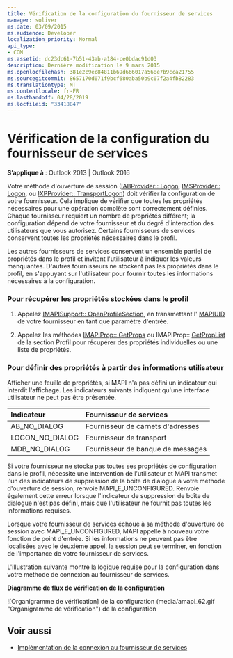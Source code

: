 ```yaml
---
title: Vérification de la configuration du fournisseur de services
manager: soliver
ms.date: 03/09/2015
ms.audience: Developer
localization_priority: Normal
api_type:
- COM
ms.assetid: dc23dc61-7b51-43ab-a184-ce0bdac91d03
description: Dernière modification le 9 mars 2015
ms.openlocfilehash: 381e2c9ec84811b69d666017a568e7b9cca21755
ms.sourcegitcommit: 8657170d071f9bcf680aba50b9c07f2a4fb82283
ms.translationtype: MT
ms.contentlocale: fr-FR
ms.lasthandoff: 04/28/2019
ms.locfileid: "33418847"
---
```

# <a name="verifying-service-provider-configuration"></a>Vérification de la configuration du fournisseur de services
  
**S’applique à** : Outlook 2013 | Outlook 2016 
  
Votre méthode d'ouverture de session ([IABProvider:: Logon](iabprovider-logon.md), [IMSProvider:: Logon](imsprovider-logon.md), ou [IXPProvider:: TransportLogon](ixpprovider-transportlogon.md)) doit vérifier la configuration de votre fournisseur. Cela implique de vérifier que toutes les propriétés nécessaires pour une opération complète sont correctement définies. Chaque fournisseur requiert un nombre de propriétés différent; la configuration dépend de votre fournisseur et du degré d'interaction des utilisateurs que vous autorisez. Certains fournisseurs de services conservent toutes les propriétés nécessaires dans le profil. 

Les autres fournisseurs de services conservent un ensemble partiel de propriétés dans le profil et invitent l'utilisateur à indiquer les valeurs manquantes. D'autres fournisseurs ne stockent pas les propriétés dans le profil, en s'appuyant sur l'utilisateur pour fournir toutes les informations nécessaires à la configuration.
  
### <a name="to-retrieve-properties-stored-in-the-profile"></a>Pour récupérer les propriétés stockées dans le profil
  
1. Appelez [IMAPISupport:: OpenProfileSection](imapisupport-openprofilesection.md), en transmettant l' [MAPIUID](mapiuid.md) de votre fournisseur en tant que paramètre d'entrée. 
    
2. Appelez les méthodes [IMAPIProp:: GetProps](imapiprop-getprops.md) ou IMAPIProp:: [GetPropList](imapiprop-getproplist.md) de la section Profil pour récupérer des propriétés individuelles ou une liste de propriétés. 
    
### <a name="to-set-properties-from-user-information"></a>Pour définir des propriétés à partir des informations utilisateur
  
Afficher une feuille de propriétés, si MAPI n'a pas défini un indicateur qui interdit l'affichage. Les indicateurs suivants indiquent qu'une interface utilisateur ne peut pas être présentée.
  
|**Indicateur**|**Fournisseur de services**|
|:-----|:-----|
|AB_NO_DIALOG  <br/> |Fournisseur de carnets d'adresses  <br/> |
|LOGON_NO_DIALOG  <br/> |Fournisseur de transport  <br/> |
|MDB_NO_DIALOG  <br/> |Fournisseur de banque de messages  <br/> |
   
Si votre fournisseur ne stocke pas toutes ses propriétés de configuration dans le profil, nécessite une intervention de l'utilisateur et MAPI transmet l'un des indicateurs de suppression de la boîte de dialogue à votre méthode d'ouverture de session, renvoie MAPI_E_UNCONFIGURED. Renvoie également cette erreur lorsque l'indicateur de suppression de boîte de dialogue n'est pas défini, mais que l'utilisateur ne fournit pas toutes les informations requises.
  
Lorsque votre fournisseur de services échoue à sa méthode d'ouverture de session avec MAPI_E_UNCONFIGURED, MAPI appelle à nouveau votre fonction de point d'entrée. Si les informations ne peuvent pas être localisées avec le deuxième appel, la session peut se terminer, en fonction de l'importance de votre fournisseur de services. 
  
L'illustration suivante montre la logique requise pour la configuration dans votre méthode de connexion au fournisseur de services. 
  
**Diagramme de flux de vérification de la configuration**
  
![Organigramme de vérification] de la configuration (media/amapi_62.gif "Organigramme de vérification") de la configuration
  
## <a name="see-also"></a>Voir aussi

- [Implémentation de la connexion au fournisseur de services](implementing-service-provider-logon.md)

